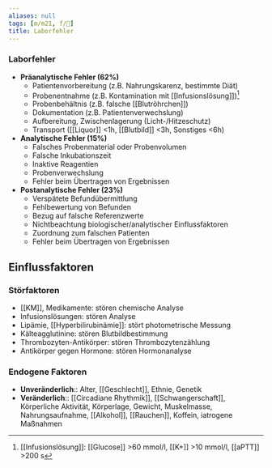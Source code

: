 ```yaml
---
aliases: null
tags: [m/m21, f/🥼]
title: Laborfehler
---
```

### Laborfehler
- **Präanalytische Fehler (62%)**
	- Patientenvorbereitung (z.B. Nahrungskarenz, bestimmte Diät)
	- Probenentnahme (z.B. Kontamination mit [[Infusionslösung]])[^1]
	- Probenbehältnis (z.B. falsche [[Blutröhrchen]])
	- Dokumentation (z.B. Patientenverwechslung)
	- Aufbereitung, Zwischenlagerung (Licht-/Hitzeschutz)
	- Transport ([[Liquor]] <1h, [[Blutbild]] <3h, Sonstiges <6h)
- **Analytische Fehler (15%)**
	- Falsches Probenmaterial oder Probenvolumen
	- Falsche Inkubationszeit
	- Inaktive Reagentien
	- Probenverwechslung
	- Fehler beim Übertragen von Ergebnissen
- **Postanalytische Fehler (23%)**
	- Verspätete Befundübermittlung
	- Fehlbewertung von Befunden
	- Bezug auf falsche Referenzwerte
	- Nichtbeachtung biologischer/analytischer Einflussfaktoren
	- Zuordnung zum falschen Patienten
	- Fehler beim Übertragen von Ergebnissen

## Einflussfaktoren
### Störfaktoren
- [[KM]], Medikamente: stören chemische Analyse
- Infusionslösungen: stören Analyse
- Lipämie, [[Hyperbilirubinämie]]: stört photometrische Messung 
- Kälteagglutinine: stören Blutbildbestimmung 
- Thrombozyten-Antikörper: stören Thrombozytenzählung 
- Antikörper gegen Hormone: stören Hormonanalyse
### Endogene Faktoren
- **Unveränderlich**:: Alter, [[Geschlecht]], Ethnie, Genetik
- **Veränderlich**:: [[Circadiane Rhythmik]], [[Schwangerschaft]], Körperliche Aktivität, Körperlage, Gewicht, Muskelmasse, Nahrungsaufnahme, [[Alkohol]], [[Rauchen]], Koffein, iatrogene Maßnahmen


[^1]: [[Infusionslösung]]: [[Glucose]] >60 mmol/l, [[K+]] >10 mmol/l, [[aPTT]] >200 s